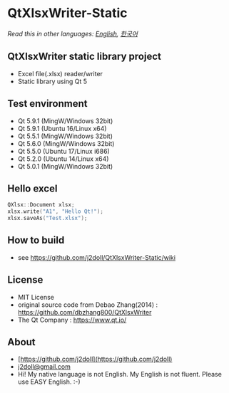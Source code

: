 # QtXlsxWriter-Static

*Read this in other languages: [English](README.md), [한국어](README.ko.md)*

## QtXlsxWriter static library project

* Excel file(.xlsx) reader/writer
* Static library using Qt 5

## Test environment
* Qt 5.9.1 (MingW/Windows 32bit) 
* Qt 5.9.1 (Ubuntu 16/Linux x64) 
* Qt 5.5.1 (MingW/Windows 32bit)
* Qt 5.6.0 (MingW/Windows 32bit) 
* Qt 5.5.0 (Ubuntu 17/Linux i686)
* Qt 5.2.0 (Ubuntu 14/Linux x64)
* Qt 5.0.1 (MingW/Windows 32bit) 

## Hello excel
```cpp
QXlsx::Document xlsx;
xlsx.write("A1", "Hello Qt!");
xlsx.saveAs("Test.xlsx");
```
## How to build
* see https://github.com/j2doll/QtXlsxWriter-Static/wiki

## License
* MIT License
* original source code from Debao Zhang(2014) : https://github.com/dbzhang800/QtXlsxWriter
* The Qt Company : 
   https://www.qt.io/
   
## About
* [https://github.com/j2doll](https://github.com/j2doll)
* [j2doll@gmail.com](mailto:j2doll@gmail.com)
* Hi! My native language is not English. My English is not fluent. Please use EASY English. :-) 



